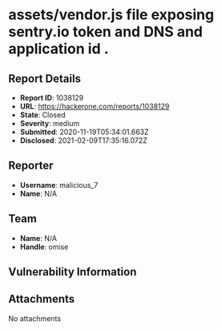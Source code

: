 # assets/vendor.js file exposing sentry.io token and DNS and application id .

## Report Details
- **Report ID**: 1038129
- **URL**: https://hackerone.com/reports/1038129
- **State**: Closed
- **Severity**: medium
- **Submitted**: 2020-11-19T05:34:01.663Z
- **Disclosed**: 2021-02-09T17:35:16.072Z

## Reporter
- **Username**: malicious_7
- **Name**: N/A

## Team
- **Name**: N/A
- **Handle**: omise

## Vulnerability Information


## Attachments
No attachments
